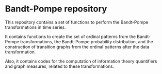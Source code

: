 # Bandt-Pompe repository

This repository contains a set of functions to perform the Bandt-Pompe transformations in time series.

It contains functions to create the set of ordinal patterns from the Bandt-Pompe transformations, the Bandt-Pompe probability distribution, and the construction of transition graphs from the ordinal patterns after the data transformation.

Also, it contains codes for the computation of information theory quantifiers and graph measures, related to these transformations.

